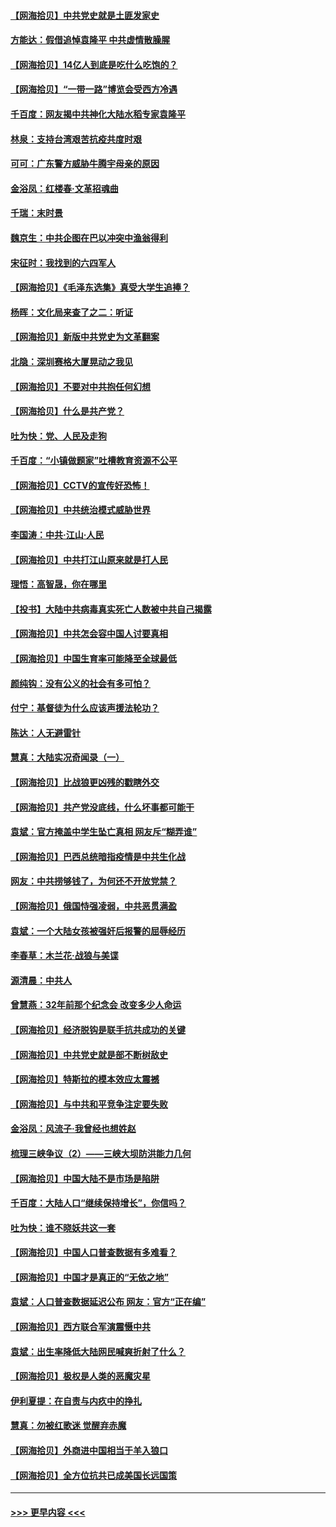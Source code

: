 #### [【网海拾贝】中共党史就是土匪发家史](../pages/nsc993/n12976478.md?t=05272352) 
#### [方能达：假借追悼袁隆平 中共虚情散臊腥](../pages/nsc993/n12976396.md?t=05272352) 
#### [【网海拾贝】14亿人到底是吃什么吃饱的？](../pages/nsc993/n12974125.md?t=05272352) 
#### [【网海拾贝】“一带一路”博览会受西方冷遇](../pages/nsc993/n12971787.md?t=05272352) 
#### [千百度：网友揭中共神化大陆水稻专家袁隆平](../pages/nsc993/n12971733.md?t=05272352) 
#### [林泉：支持台湾艰苦抗疫共度时艰](../pages/nsc993/n12971350.md?t=05272352) 
#### [可可：广东警方威胁牛腾宇母亲的原因](../pages/nsc993/n12971100.md?t=05272352) 
#### [金浴凤：红楼春·文革招魂曲](../pages/nsc993/n12970354.md?t=05272352) 
#### [千瑞：末时景](../pages/nsc993/n12970337.md?t=05272352) 
#### [魏京生：中共企图在巴以冲突中渔翁得利](../pages/nsc993/n12970286.md?t=05272352) 
#### [宋征时：我找到的六四军人](../pages/nsc993/n12970213.md?t=05272352) 
#### [【网海拾贝】《毛泽东选集》真受大学生追捧？](../pages/nsc993/n12968779.md?t=05272352) 
#### [杨晖：文化局来查了之二：听证](../pages/nsc993/n12966528.md?t=05272352) 
#### [【网海拾贝】新版中共党史为文革翻案](../pages/nsc993/n12967526.md?t=05272352) 
#### [北隐：深圳赛格大厦晃动之我见](../pages/nsc993/n12967393.md?t=05272352) 
#### [【网海拾贝】不要对中共抱任何幻想](../pages/nsc993/n12965222.md?t=05272352) 
#### [【网海拾贝】什么是共产党？](../pages/nsc993/n12962781.md?t=05272352) 
#### [吐为快：党、人民及走狗](../pages/nsc993/n12962747.md?t=05272352) 
#### [千百度：“小镇做题家”吐槽教育资源不公平](../pages/nsc993/n12962705.md?t=05272352) 
#### [【网海拾贝】CCTV的宣传好恐怖！](../pages/nsc993/n12959984.md?t=05272352) 
#### [【网海拾贝】中共统治模式威胁世界](../pages/nsc993/n12957622.md?t=05272352) 
#### [李国涛：中共‧江山‧人民](../pages/nsc993/n12957502.md?t=05272352) 
#### [【网海拾贝】中共打江山原来就是打人民](../pages/nsc993/n12954345.md?t=05272352) 
#### [理悟：高智晟，你在哪里](../pages/nsc993/n12953115.md?t=05272352) 
#### [【投书】大陆中共病毒真实死亡人数被中共自己揭露](../pages/nsc993/n12953050.md?t=05272352) 
#### [【网海拾贝】中共怎会容中国人讨要真相](../pages/nsc993/n12952161.md?t=05272352) 
#### [【网海拾贝】中国生育率可能降至全球最低](../pages/nsc993/n12948793.md?t=05272352) 
#### [颜纯钩：没有公义的社会有多可怕？](../pages/nsc993/n12947626.md?t=05272352) 
#### [付宁：基督徒为什么应该声援法轮功？](../pages/nsc993/n12947233.md?t=05272352) 
#### [陈达：人无避雷针](../pages/nsc993/n12947098.md?t=05272352) 
#### [慧真：大陆实况奇闻录（一）](../pages/nsc993/n12945811.md?t=05272352) 
#### [【网海拾贝】比战狼更凶残的戳瞎外交](../pages/nsc993/n12945717.md?t=05272352) 
#### [【网海拾贝】共产党没底线，什么坏事都可能干](../pages/nsc993/n12942090.md?t=05272352) 
#### [袁斌：官方掩盖中学生坠亡真相 网友斥“糊弄谁”](../pages/nsc993/n12942029.md?t=05272352) 
#### [【网海拾贝】巴西总统暗指疫情是中共生化战](../pages/nsc993/n12938999.md?t=05272352) 
#### [网友：中共捞够钱了，为何还不开放党禁？](../pages/nsc993/n12938952.md?t=05272352) 
#### [【网海拾贝】俄国恃强凌弱，中共恶贯满盈](../pages/nsc993/n12936626.md?t=05272352) 
#### [袁斌：一个大陆女孩被强奸后报警的屈辱经历](../pages/nsc993/n12936547.md?t=05272352) 
#### [李春草：木兰花·战狼与美谍](../pages/nsc993/n12935995.md?t=05272352) 
#### [源清晨：中共人](../pages/nsc993/n12935589.md?t=05272352) 
#### [曾慧燕：32年前那个纪念会 改变多少人命运](../pages/nsc993/n12934233.md?t=05272352) 
#### [【网海拾贝】经济脱钩是联手抗共成功的关键](../pages/nsc993/n12934176.md?t=05272352) 
#### [【网海拾贝】中共党史就是部不断树敌史](../pages/nsc993/n12932844.md?t=05272352) 
#### [【网海拾贝】特斯拉的模本效应太震撼](../pages/nsc993/n12925626.md?t=05272352) 
#### [【网海拾贝】与中共和平竞争注定要失败](../pages/nsc993/n12923326.md?t=05272352) 
#### [金浴凤：风流子‧我曾经也想姓赵](../pages/nsc993/n12920911.md?t=05272352) 
#### [梳理三峡争议（2）——三峡大坝防洪能力几何](../pages/nsc993/n12920173.md?t=05272352) 
#### [【网海拾贝】中国大陆不是市场是陷阱](../pages/nsc993/n12920143.md?t=05272352) 
#### [千百度：大陆人口“继续保持增长”，你信吗？](../pages/nsc993/n12918946.md?t=05272352) 
#### [吐为快：谁不晓妖共这一套](../pages/nsc993/n12918941.md?t=05272352) 
#### [【网海拾贝】中国人口普查数据有多难看？](../pages/nsc993/n12917822.md?t=05272352) 
#### [【网海拾贝】中国才是真正的“无依之地”](../pages/nsc993/n12915845.md?t=05272352) 
#### [袁斌：人口普查数据延迟公布 网友：官方“正在编”](../pages/nsc993/n12915748.md?t=05272352) 
#### [【网海拾贝】西方联合军演震慑中共](../pages/nsc993/n12913466.md?t=05272352) 
#### [袁斌：出生率降低大陆网民喊爽折射了什么？](../pages/nsc993/n12913365.md?t=05272352) 
#### [【网海拾贝】极权是人类的恶魔灾星](../pages/nsc993/n12910697.md?t=05272352) 
#### [伊利夏提：在自责与内疚中的挣扎](../pages/nsc993/n12910493.md?t=05272352) 
#### [慧真：勿被红歌迷 觉醒弃赤魔](../pages/nsc993/n12910485.md?t=05272352) 
#### [【网海拾贝】外商进中国相当于羊入狼口](../pages/nsc993/n12908274.md?t=05272352) 
#### [【网海拾贝】全方位抗共已成美国长远国策](../pages/nsc993/n12906878.md?t=05272352) 

----
#### [ >>> 更早内容 <<< ](../indexes/nsc993-earlier.md)
